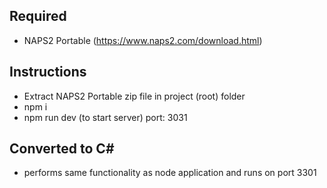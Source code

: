 ## Required

- NAPS2 Portable (https://www.naps2.com/download.html)

## Instructions

- Extract NAPS2 Portable zip file in project (root) folder
- npm i
- npm run dev (to start server) port: 3031

## Converted to C#
- performs same functionality as node application and runs on port 3301

